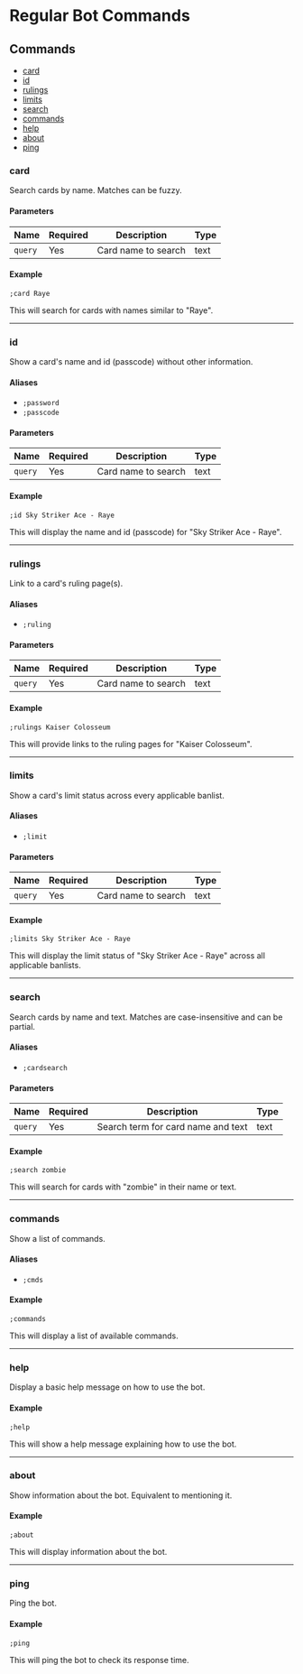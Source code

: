 # Regular Bot Commands

## Commands
   - [card](#card)
   - [id](#id)
   - [rulings](#rulings)
   - [limits](#limits)
   - [search](#search)
   - [commands](#commands)
   - [help](#help)
   - [about](#about)
   - [ping](#ping)

### card

Search cards by name. Matches can be fuzzy.

#### Parameters

| Name    | Required | Description          | Type |
|---------|----------|----------------------|------|
| `query` | Yes      | Card name to search  | text |

#### Example
```
;card Raye
```
This will search for cards with names similar to "Raye".

---

### id

Show a card's name and id (passcode) without other information.

#### Aliases
- `;password`
- `;passcode`

#### Parameters

| Name    | Required | Description          | Type |
|---------|----------|----------------------|------|
| `query` | Yes      | Card name to search  | text |

#### Example
```
;id Sky Striker Ace - Raye
```
This will display the name and id (passcode) for "Sky Striker Ace - Raye".

---

### rulings

Link to a card's ruling page(s).

#### Aliases
- `;ruling`

#### Parameters

| Name    | Required | Description          | Type |
|---------|----------|----------------------|------|
| `query` | Yes      | Card name to search  | text |

#### Example
```
;rulings Kaiser Colosseum
```
This will provide links to the ruling pages for "Kaiser Colosseum".

---

### limits

Show a card's limit status across every applicable banlist.

#### Aliases
- `;limit`

#### Parameters

| Name    | Required | Description          | Type |
|---------|----------|----------------------|------|
| `query` | Yes      | Card name to search  | text |

#### Example
```
;limits Sky Striker Ace - Raye
```
This will display the limit status of "Sky Striker Ace - Raye" across all applicable banlists.

---

### search

Search cards by name and text. Matches are case-insensitive and can be partial.

#### Aliases
- `;cardsearch`

#### Parameters

| Name    | Required | Description                        | Type |
|---------|----------|------------------------------------|------|
| `query` | Yes      | Search term for card name and text | text |

#### Example
```
;search zombie
```
This will search for cards with "zombie" in their name or text.

---

### commands

Show a list of commands.

#### Aliases
- `;cmds`

#### Example
```
;commands
```
This will display a list of available commands.

---

### help

Display a basic help message on how to use the bot.

#### Example
```
;help
```
This will show a help message explaining how to use the bot.

---

### about

Show information about the bot. Equivalent to mentioning it.

#### Example
```
;about
```
This will display information about the bot.

---

### ping

Ping the bot.

#### Example
```
;ping
```
This will ping the bot to check its response time.
